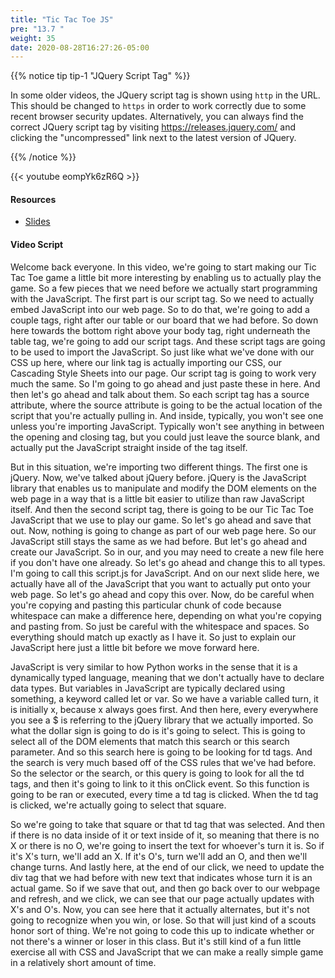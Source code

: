 ```yaml
---
title: "Tic Tac Toe JS"
pre: "13.7 "
weight: 35
date: 2020-08-28T16:27:26-05:00
---
```


{{% notice tip tip-1 "JQuery Script Tag" %}}

In some older videos, the JQuery script tag is shown using `http` in the URL. This should be changed to `https` in order to work correctly due to some recent browser security updates. Alternatively, you can always find the correct JQuery script tag by visiting https://releases.jquery.com/ and clicking the "uncompressed" link next to the latest version of JQuery. 

{{% /notice %}}

{{< youtube eompYk6zR6Q >}}

<!-- TODO Rerecord Video -->

#### Resources
* [Slides](../slides/14-WebProgramming2.pdf)

#### Video Script

Welcome back everyone. In this video, we're going to start making our Tic Tac Toe game a little bit more interesting by enabling us to actually play the game. So a few pieces that we need before we actually start programming with the JavaScript. The first part is our script tag. So we need to actually embed JavaScript into our web page. So to do that, we're going to add a couple tags, right after our table or our board that we had before. So down here towards the bottom right above your body tag, right underneath the table tag, we're going to add our script tags. And these script tags are going to be used to import the JavaScript. So just like what we've done with our CSS up here, where our link tag is actually importing our CSS, our Cascading Style Sheets into our page. Our script tag is going to work very much the same. So I'm going to go ahead and just paste these in here. And then let's go ahead and talk about them. So each script tag has a source attribute, where the source attribute is going to be the actual location of the script that you're actually pulling in. And inside, typically, you won't see one unless you're importing JavaScript. Typically won't see anything in between the opening and closing tag, but you could just leave the source blank, and actually put the JavaScript straight inside of the tag itself. 

But in this situation, we're importing two different things. The first one is jQuery. Now, we've talked about jQuery before. jQuery is the JavaScript library that enables us to manipulate and modify the DOM elements on the web page in a way that is a little bit easier to utilize than raw JavaScript itself. And then the second script tag, there is going to be our Tic Tac Toe JavaScript that we use to play our game. So let's go ahead and save that out. Now, nothing is going to change as part of our web page here. So our JavaScript still stays the same as we had before. But let's go ahead and create our JavaScript. So in our, and you may need to create a new file here if you don't have one already. So let's go ahead and change this to all types. I'm going to call this script.js for JavaScript. And on our next slide here, we actually have all of the JavaScript that you want to actually put onto your web page. So let's go ahead and copy this over. Now, do be careful when you're copying and pasting this particular chunk of code because whitespace can make a difference here, depending on what you're copying and pasting from. So just be careful with the whitespace and spaces. So everything should match up exactly as I have it. So just to explain our JavaScript here just a little bit before we move forward here. 

JavaScript is very similar to how Python works in the sense that it is a dynamically typed language, meaning that we don't actually have to declare data types. But variables in JavaScript are typically declared using something, a keyword called let or var. So we have a variable called turn, it is initially x, because x always goes first. And then here, every everywhere you see a $ is referring to the jQuery library that we actually imported. So what the dollar sign is going to do is it's going to select. This is going to select all of the DOM elements that match this search or this search parameter. And so this search here is going to be looking for td tags. And the search is very much based off of the CSS rules that we've had before. So the selector or the search, or this query is going to look for all the td tags, and then it's going to link to it this onClick event. So this function is going to be ran or executed, every time a td tag is clicked. When the td tag is clicked, we're actually going to select that square. 

So we're going to take that square or that td tag that was selected. And then if there is no data inside of it or text inside of it, so meaning that there is no X or there is no O, we're going to insert the text for whoever's turn it is. So if it's X's turn, we'll add an X. If it's O's, turn we'll add an O, and then we'll change turns. And lastly here, at the end of our click, we need to update the div tag that we had before with new text that indicates whose turn it is an actual game. So if we save that out, and then go back over to our webpage and refresh, and we click, we can see that our page actually updates with X's and O's. Now, you can see here that it actually alternates, but it's not going to recognize when you win, or lose. So that will just kind of a scouts honor sort of thing. We're not going to code this up to indicate whether or not there's a winner or loser in this class. But it's still kind of a fun little exercise all with CSS and JavaScript that we can make a really simple game in a relatively short amount of time. 

